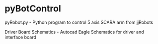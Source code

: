 # pyBotControl
pyRobot.py - Python program to control 5 axis SCARA arm from jjRobots

Driver Board Schematics - Autocad Eagle Schematics for driver and interface board
